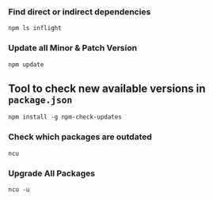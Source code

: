### Find direct or indirect dependencies
    npm ls inflight

### Update all Minor & Patch Version
    npm update

## Tool to check new available versions in `package.json`
    npm install -g npm-check-updates

### Check which packages are outdated
    ncu

### Upgrade All Packages
    ncu -u